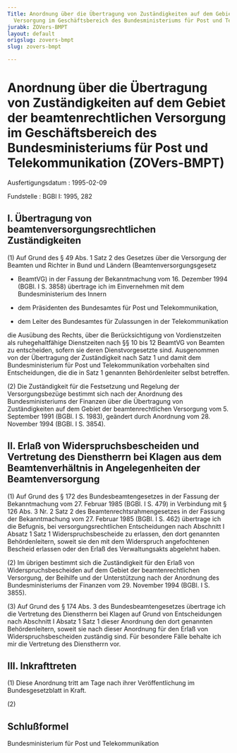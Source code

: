 ```yaml
---
Title: Anordnung über die Übertragung von Zuständigkeiten auf dem Gebiet der beamtenrechtlichen
  Versorgung im Geschäftsbereich des Bundesministeriums für Post und Telekommunikation
jurabk: ZOVers-BMPT
layout: default
origslug: zovers-bmpt
slug: zovers-bmpt

---
```


# Anordnung über die Übertragung von Zuständigkeiten auf dem Gebiet der beamtenrechtlichen Versorgung im Geschäftsbereich des Bundesministeriums für Post und Telekommunikation (ZOVers-BMPT)

Ausfertigungsdatum
:   1995-02-09

Fundstelle
:   BGBl I: 1995, 282

## I. Übertragung von beamtenversorgungsrechtlichen Zuständigkeiten

(1) Auf Grund des § 49 Abs. 1 Satz 2 des Gesetzes über die Versorgung
der Beamten und Richter in Bund und Ländern (Beamtenversorgungsgesetz
- BeamtVG) in der Fassung der Bekanntmachung vom 16. Dezember 1994
(BGBl. I S. 3858) übertrage ich im Einvernehmen mit dem
Bundesministerium des Innern

-   dem Präsidenten des Bundesamtes für Post und Telekommunikation,


-   dem Leiter des Bundesamtes für Zulassungen in der Telekommunikation



die Ausübung des Rechts, über die Berücksichtigung von Vordienstzeiten
als ruhegehaltfähige Dienstzeiten nach §§ 10 bis 12 BeamtVG von
Beamten zu entscheiden, sofern sie deren Dienstvorgesetzte sind.
Ausgenommen von der Übertragung der Zuständigkeit nach Satz 1 und
damit dem Bundesministerium für Post und Telekommunikation vorbehalten
sind Entscheidungen, die die in Satz 1 genannten Behördenleiter selbst
betreffen.

(2) Die Zuständigkeit für die Festsetzung und Regelung der
Versorgungsbezüge bestimmt sich nach der Anordnung des
Bundesministeriums der Finanzen über die Übertragung von
Zuständigkeiten auf dem Gebiet der beamtenrechtlichen Versorgung vom
5\. September 1991 (BGBl. I S. 1983), geändert durch Anordnung vom 28.
November 1994 (BGBl. I S. 3854).

## II. Erlaß von Widerspruchsbescheiden und Vertretung des Dienstherrn bei Klagen aus dem Beamtenverhältnis in Angelegenheiten der Beamtenversorgung

(1) Auf Grund des § 172 des Bundesbeamtengesetzes in der Fassung der
Bekanntmachung vom 27. Februar 1985 (BGBl. I S. 479) in Verbindung mit
§ 126 Abs. 3 Nr. 2 Satz 2 des Beamtenrechtsrahmengesetzes in der
Fassung der Bekanntmachung vom 27. Februar 1985 (BGBl. I S. 462)
übertrage ich die Befugnis, bei versorgungsrechtlichen Entscheidungen
nach Abschnitt I Absatz 1 Satz 1 Widerspruchsbescheide zu erlassen,
den dort genannten Behördenleitern, soweit sie den mit dem Widerspruch
angefochtenen Bescheid erlassen oder den Erlaß des Verwaltungsakts
abgelehnt haben.

(2) Im übrigen bestimmt sich die Zuständigkeit für den Erlaß von
Widerspruchsbescheiden auf dem Gebiet der beamtenrechtlichen
Versorgung, der Beihilfe und der Unterstützung nach der Anordnung des
Bundesministeriums der Finanzen vom 29. November 1994 (BGBl. I S.
3855).

(3) Auf Grund des § 174 Abs. 3 des Bundesbeamtengesetzes übertrage ich
die Vertretung des Dienstherrn bei Klagen auf Grund von Entscheidungen
nach Abschnitt I Absatz 1 Satz 1 dieser Anordnung den dort genannten
Behördenleitern, soweit sie nach dieser Anordnung für den Erlaß von
Widerspruchsbescheiden zuständig sind.
Für besondere Fälle behalte ich mir die Vertretung des Dienstherrn
vor.

## III. Inkrafttreten

(1) Diese Anordnung tritt am Tage nach ihrer Veröffentlichung im
Bundesgesetzblatt in Kraft.

(2)

## Schlußformel

Bundesministerium für Post und Telekommunikation

